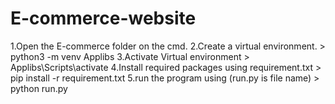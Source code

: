 # E-commerce-website
1.Open the E-commerce folder on the cmd.
2.Create a virtual environment.
	> python3 -m venv Applibs
3.Activate Virtual environment 
	> Applibs\Scripts\activate
4.Install required packages using requirement.txt
	> pip install -r requirement.txt
5.run the program using (run.py is file name)
 	> python run.py
